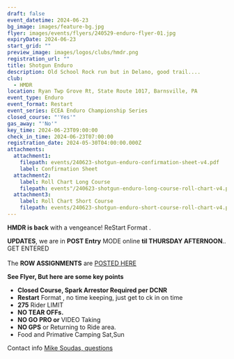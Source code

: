 ```yaml
---
draft: false
event_datetime: 2024-06-23
bg_image: images/feature-bg.jpg
flyer: images/events/flyers/240529-enduro-flyer-01.jpg
expiryDate: 2024-06-23
start_grid: ""
preview_image: images/logos/clubs/hmdr.png
registration_url: ""
title: Shotgun Enduro
description: Old School Rock run but in Delano, good trail....
club:
  - HMDR
location: Ryan Twp Grove Rt, State Route 1017, Barnsville, PA
event_type: Enduro
event_format: Restart
event_series: ECEA Enduro Championship Series
closed_course: "'Yes'"
gas_away: "'No'"
key_time: 2024-06-23T09:00:00
check_in_time: 2024-06-23T07:00:00
registration_date: 2024-05-30T04:00:00.000Z
attachments:
  attachment1:
    filepath: events/240623-shotgun-enduro-confirmation-sheet-v4.pdf
    label: Confirmation Sheet
  attachment2:
    label: Roll Chart Long Course
    filepath: events"/240623-shotgun-enduro-long-course-roll-chart-v4.pdf
  attachment3:
    label: Roll Chart Short Course
    filepath: events/240623-shotgun-enduro-short-course-roll-chart-v4.pdf
---
```

**HMDR is back** with a vengeance!  ReStart Format .

**UPDATES**, we are in **POST Entry** MODE online **til THURSDAY AFTERNOON**.. GET ENTERED \
\
The **ROW ASSIGNMENTS** are [POSTED HERE](https://www.moto-tally.com/ECEA/Enduro/StartingGrid.aspx?EY=2024&EID=7)

**See Flyer, But here are  some key points**

* **Closed Course, Spark Arrestor Required per DCNR**
* **Restart** Format ,  no time keeping, just get to ck in on time
* **275** Rider LIMIT
* **NO TEAR OFFs.**  
* **NO GO PRO or** VIDEO Taking
* **NO GPS** or Returning to Ride area.
* Food and Primative Camping Sat,Sun

Contact info [Mike Soudas, questions ](mailto:msoudas@comcast.net)